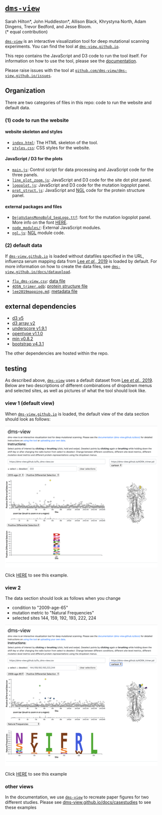 # [`dms-view`](https://dms-view.github.io)

Sarah Hilton\*, John Huddleston\*, Allison Black, Khrystyna North, Adam Dingens, Trevor Bedford, and Jesse Bloom.   
(* equal contribution)  

[`dms-view`](https://dms-view.github.io) is an interactive visualization tool for deep mutational scanning experiments.
You can find the tool at [`dms-view.github.io`](https://dms-view.github.io).

This repo contains the JavaScript and D3 code to run the tool itself.
For information on how to use the tool, please see the [documentation](https://dms-view.github.io/docs).

Please raise issues with the tool at [`github.com/dms-view/dms-view.github.io/issues`](https://github.com/dms-view/dms-view.github.io/issues).

## Organization

There are two categories of files in this repo: code to run the website and default data.

### (1) code to run the website

#### website skeleton and styles
- [`index.html`](index.html): The HTML skeleton of the tool.
- [`styles.css`](styles.css): CSS styles for the website.

#### JavaScript / D3 for the plots
- [`main.js`](main.js): Control script for data processing and JavaScript code for the three panels.
- [`line_plot_zoom.js`](line_plot_zoom.js): JavaScript and D3 code for the site dot plot panel.
- [`logoplot.js`](logoplot.js): JavaScript and D3 code for the mutation logoplot panel.
- [`prot_struct.js`](prot_struct.js): JavaScript and [NGL](http://nglviewer.org/ngl/api/manual/) code for the protein structure panel.

#### external packages and files
- [`DejaVuSansMonoBold_SeqLogo.ttf`](DejaVuSansMonoBold_SeqLogo.ttf): font for the mutation logoplot panel. More info on the font [HERE](https://github.com/jbloomlab/dmslogo/tree/master/dmslogo/ttf_fonts).
- [`node_modules/`](node_modules/): External JavaScript modules.
- [`ngl.js`](ngl.js): [NGL](http://nglviewer.org/ngl/api/manual/) module code.


### (2) default data

If [`dms-view.github.io`](https://dms-view.github.io) is loaded without datafiles specified in the URL, influenza serum mapping data from [Lee _et al.,_ 2019](https://elifesciences.org/articles/49324) is loaded by default.
For more information on how to create the data files, see [`dms-view.github.io/docs/dataupload`](https://dms-view.github.io/docs/dataupload).

- [`flu_dms-view.csv`](flu_dms-view.csv): [data file](https://dms-view.github.io/docs/dataupload/#data-file)
- [`4O5N_trimer.pdb`](4O5N_trimer.pdb): [protein structure file](https://dms-view.github.io/docs/dataupload/#protein-structure)
- [`lee2019mapping.md`](lee2019mapping.md): [metadata file](https://dms-view.github.io/docs/dataupload/#metatdata-file)

## external dependencies

- [d3 v5](https://d3js.org/d3.v5.min.js)
- [d3 array v2](https://d3js.org/d3-array.v2.min.js)
- [underscore v1.9.1](https://cdnjs.cloudflare.com/ajax/libs/underscore.js/1.9.1/underscore-min.js)
- [opentype v1.1.0](https://cdn.jsdelivr.net/npm/opentype.js@1.1.0/dist/opentype.min.js)
- [min v0.8.2](https://cdn.jsdelivr.net/npm/marked@0.8.2/marked.min.js)
- [bootstrap v4.3.1](https://stackpath.bootstrapcdn.com/bootstrap/4.3.1/css/bootstrap.min.css)

The other dependencies are hosted within the repo.

## testing

As described above, [`dms-view`](https://dms-view.github.io) uses a default dataset from [Lee _et al.,_ 2019](https://elifesciences.org/articles/49324).
Below are two descriptions of different combinations of dropdown menus and selected sites, as well as pictures of what the tool should look like.

### view 1 (default view)
When [`dms-view.github.io`](https://dms-view.github.io) is loaded, the default view of the data section should look as follows:

![](testing/view1.png)

Click [HERE](https://dms-view.github.io/?markdown-url=https%3A%2F%2Fdms-view.github.io%2Flee2019mapping.md&data-url=https%3A%2F%2Fdms-view.github.io%2Fflu_dms-view.csv&condition=2010-age-21&site_metric=site_Positive+Differential+Selection&mutation_metric=mut_Positive+Differential+Selection&selected_sites=222&pdb-url=https%3A%2F%2Fdms-view.github.io%2F4O5N_trimer.pdb) to see this example.

### view 2
The data section should look as follows when you change
- condition to "2009-age-65"
- mutation metric to "Natural Frequencies"
- selected sites 144, 159, 192, 193, 222, 224

![](testing/view2.png)

Click [HERE](https://dms-view.github.io/?markdown-url=https%3A%2F%2Fdms-view.github.io%2Flee2019mapping.md&data-url=https%3A%2F%2Fdms-view.github.io%2Fflu_dms-view.csv&pdb-url=https%3A%2F%2Fdms-view.github.io%2F4O5N_trimer.pdb&selected_sites=144%2C159%2C192%2C193%2C222%2C244&condition=2009-age-65&site_metric=site_Positive+Differential+Selection&mutation_metric=mut_Natural+Frequencies) to see this example

### other views

In the documentation, we use [`dms-view`](https://dms-view.github.io) to recreate paper figures for two different studies.
Please see [dms-view.github.io/docs/casestudies](https://dms-view.github.io/docs/casestudies) to see these examples
